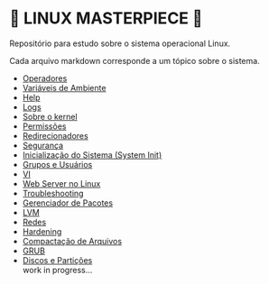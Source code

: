 # 🐧 LINUX MASTERPIECE 🐧

Repositório para estudo sobre o sistema operacional Linux.

Cada arquivo markdown corresponde a um tópico sobre o sistema.

- [Operadores](./operators.md)
- [Variáveis de Ambiente](./env_var.md)
- [Help](./help.md)
- [Logs](./logs.md)
- [Sobre o kernel](./kernel.md)
- [Permissões](./permissions.md)
- [Redirecionadores](./redirects.md)
- [Segurança](./security.md)
- [Inicialização do Sistema (System Init)](./system_init.md)
- [Grupos e Usuários](./users&groups.md)
- [VI](./vi.md)
- [Web Server no Linux](./web_server.md)
- [Troubleshooting](./throubleshooting.md)
- [Gerenciador de Pacotes](./pkg_manager.md)
- [LVM](./lvm.md)
- [Redes](./network/README.md)
- [Hardening](./hardening.md)
- [Compactação de Arquivos](./compact_files.md)
- [GRUB](./grub.md)  
- [Discos e Partições](./disk&partition.md)  
work in progress...

